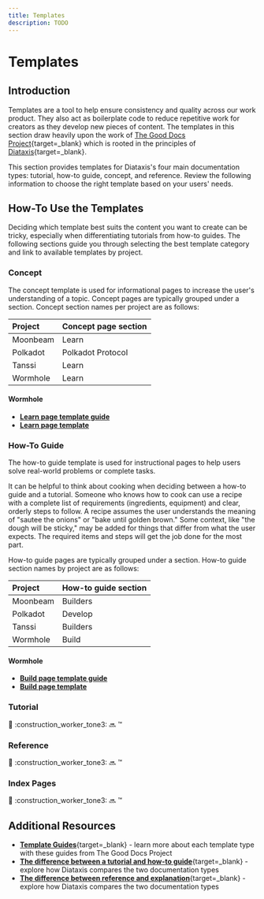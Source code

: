 ```yaml
---
title: Templates
description: TODO
---
```


# Templates

## Introduction

Templates are a tool to help ensure consistency and quality across our work product. They also act as boilerplate code to reduce repetitive work for creators as they develop new pieces of content. The templates in this section draw heavily upon the work of [The Good Docs Project](https://www.thegooddocsproject.dev/){target=\_blank} which is rooted in the principles of [Diataxis](https://diataxis.fr/){target=\_blank}.

This section provides templates for Diataxis's four main documentation types: tutorial, how-to guide, concept, and reference. Review the following information to choose the right template based on your users' needs.

## How-To Use the Templates

Deciding which template best suits the content you want to create can be tricky, especially when differentiating tutorials from how-to guides. The following sections guide you through selecting the best template category and link to available templates by project.  

### Concept

The concept template is used for informational pages to increase the user's understanding of a topic. Concept pages are typically grouped under a section. Concept section names per project are as follows:

| Project  | Concept page section |
|:---------|:---------------------|
| Moonbeam | Learn                |
| Polkadot | Polkadot Protocol    |
| Tanssi   | Learn                |
| Wormhole | Learn                |

#### Wormhole

- [**Learn page template guide**](/papermoon-mkdocs/style-guide/key-resources/templates/wormhole/learn-pages/)
- [**Learn page template**](/papermoon-mkdocs/style-guide/key-resources/templates/wormhole/learn-pages/#learn-page-template)

### How-To Guide

The how-to guide template is used for instructional pages to help users solve real-world problems or complete tasks. 

It can be helpful to think about cooking when deciding between a how-to guide and a tutorial. Someone who knows how to cook can use a recipe with a complete list of requirements (ingredients, equipment) and clear, orderly steps to follow. A recipe assumes the user understands the meaning of "sautee the onions" or "bake until golden brown." Some context, like "the dough will be sticky," may be added for things that differ from what the user expects. The required items and steps will get the job done for the most part.

How-to guide pages are typically grouped under a section. How-to guide section names by project are as follows:

| Project  | How-to guide section |
|:---------|:---------------------|
| Moonbeam | Builders             |
| Polkadot | Develop              |
| Tanssi   | Builders             |
| Wormhole | Build                |

#### Wormhole

- [**Build page template guide**](/papermoon-mkdocs/style-guide/key-resources/templates/wormhole/build-pages/)
- [**Build page template**](/papermoon-mkdocs/style-guide/key-resources/templates/wormhole/build-pages/#build-page-template)

### Tutorial

:construction: :construction_worker_tone3: :soon: :tm:

### Reference

:construction: :construction_worker_tone3: :soon: :tm:

### Index Pages

:construction: :construction_worker_tone3: :soon: :tm:


## Additional Resources

- [**Template Guides**](https://www.thegooddocsproject.dev/template){target=\_blank} - learn more about each template type with these guides from The Good Docs Project
- [**The difference between a tutorial and how-to guide**](https://diataxis.fr/tutorials-how-to/){target=\_blank} - explore how Diataxis compares the two documentation types
- [**The difference between reference and explanation**](https://diataxis.fr/reference-explanation/){target=\_blank} - explore how Diataxis compares the two documentation types





